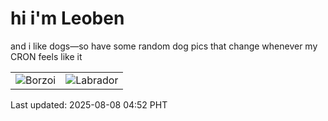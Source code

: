 # hi i'm Leoben

and i like dogs—so have some random dog pics that change whenever my CRON feels like it

|  |  |
|--------|----------|
| ![Borzoi](https://random-dog-vercel.vercel.app/api/random-borzoi?v=1754599961) | ![Labrador](https://random-dog-vercel.vercel.app/api/random-labrador?v=1754599961) |

Last updated: 2025-08-08 04:52 PHT
